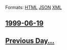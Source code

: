 
Formats: [HTML](1999/06/19/index.html)  [JSON](1999/06/19/index.json)  [XML](1999/06/19/index.xml)  

## [1999-06-19](/news/1999/06/19/index.md)

## [Previous Day...](/news/1999/06/18/index.md)

